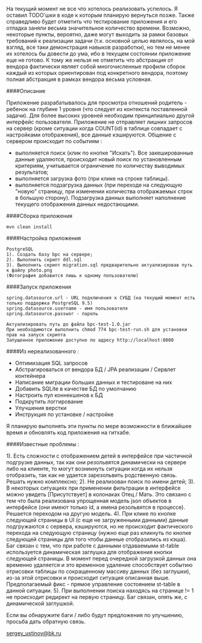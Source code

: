 На текущий момент не все что хотелось реализовать успелось. Я оставил TODO'шки в коде к которым планирую вернуться позже.
Также справедливо будет отметить что тестирование приложения и его отладка заняли весьма значительное количество времени. Возможно, некоторые пункты, вероятно, даже могут выходить за рамки базовых требований к реализации задачи (т.к. основной целью являлось, на мой взгляд, все таки демонстрация навыков разработки), но тем не менее их хотелось бы довести до ума, ибо в текущем состоянии приложение еще не готово. К тому же нельзя не отметить что абстракция от вендора фактически являет собой многочисленные профили сборок каждый из которых ориентирован под конкретного вендора, поэтому полная абстракция в рамках вендора весьма условная.

####Описание

Приложение разрабатывалось для просмотра отношений родитель - ребенок на глубине 1 уровня (что следует из контекста поставленной задачи). Для более высоких уровней необходим принципиально другой интерфейс пользователя.
Приложение не отправляет лишних запросов на сервер (кроме ситуации когда COUNT(id) в таблице совпадает с настройками отображения), все данные кэшируются. Общение с сервером происходит по событиям :
- выполняется поиск (клик по кнопке "Искать"). Все закешированные данные удаляются, происходит новый поиск по установленным критериям, учитывается ограничение по количеству выводимых результатов;
- выполняется загрузка фото (при клике на строке таблицы).
- выполняется подзагрузка данных (при переходе на следующую "новую" страницу, при изменении количества отображаемых строк в большую сторону). Подзагрузка данных выполняет наполнение текущего отображения данных недостающими.

####Сборка приложения
```Осуществляется через maven :
mvn clean install
```
####Настройка приложения
```
PostgreSQL
1). Создать базу bpc на сервере;
2). Выполнить скрипт ddl.sql
3). Выполнить скрипт migration.sql предварительно актуализировав путь к файлу photo.png
(Фотография добавится лишь к одному пользователю)

```
####Запуск приложения
```Выполняется с помощью файла запуска bpc-test-run.sh, в котором необходимо указать слудующие настройки :
spring.datasource.url - URL подключения к СУБД (на текущий момент есть только поддержка PostgreSQL 9.5)
spring.datasource.username - имя пользователя
spring.datasource.passwor - пароль

Актуализировать путь до файла bpc-test-1.0.jar
При необходимотси выполнить chmod 774 bpc-test-run.sh для установки прав на запуск скрипта
Запущенное приложение доступно по адресу http://localhost:8080
```

####Из нереализованного :

- Оптимизация SQL запросов
- Абстрагироваться от вендора БД / JPA реализации / Сервлет контейнера
- Написание миграции больших данных и тестироване на них
- Добавить SQLite в качестве БД по умолчанию
- Настроить пул коннекшенов к БД
- Подкрутить логгирование
- Улучшения верстки
- Инструкция по установке / настройке

Я планирую выполнять эти пункты по мере возможности в ближайшее время и обновлять код приложения на гитхабе.


####Известные проблемы :

1). Есть сложности с отображением детей в интерфейсе при частичной подгрузке данных, так как они резольвятся динамически на сервере либо на клиенте, то могут возникнуть ситуации когда их нельзя отобразить, так как не удается зарезольвить родственную связь. Решать нужно комплексно;
2). Не реализован поиск по имени детей;
3). В некоторых ситуациях при применении фильтрации в интерфейсе можно увидеть [Присутствует] в колонаках Отец / Мать. Это связано с тем что была реализована упрощенная модель json объектов в интерфейсе (они имеют только id, а имена резольвятся в процессе). Решается переходом на другую модель.
4). При клике по кнопке следующей страницы в UI (с еще не загруженными данными) данные подгружаются с сервера, кэшируются, но не происходит фактического перехода на следующую страницу (нужно еще раз кликнуть по кнопке следующей страницы для того чтобы данные отобразились из кэша). Баг связан с тем, что при работе с данными отдаваемыми st-table используется динамическая заглушка для отображения кнопки следующей страницы. В момент перед очередной загрузкой данных она временно удаляется и это временное удаление способствует событию отрисовки таблицы по сокращенному массиву данных (без заглушки), из-за этой отрисовки и происходит ситуация описанная выше. Предполагаемый фикс - прямое управление состоянием st-table в данной ситуации.
5). При выполнении поиска находясь на странице != 1 не происходит редирект на первую страницу. Баг связан, опять же, с динамической заглушкой.


Если вы обнаружите баги / либо будут предложения по улучшению, просьба дать обратную связь.

sergey_ustinov@bk.ru